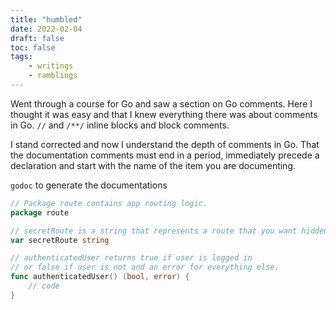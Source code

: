 ```yaml
---
title: "humbled"
date: 2022-02-04
draft: false
toc: false
tags:
    - writings
    - ramblings
---
```


Went through a course for Go and saw a section on Go comments. Here I thought it was easy and that I knew everything there was about comments in Go. `//` and `/**/` inline blocks and block comments.  

I stand corrected and now I understand the depth of comments in Go.
That the documentation comments must end in a period, immediately precede a declaration and start with the name of the item you are documenting.

`godoc` to generate the documentations

```go
// Package route contains app routing logic.
package route

// secretRoute is a string that represents a route that you want hidden.
var secretRoute string

// authenticatedUser returns true if user is logged in
// or false if user is not and an error for everything else.
func authenticatedUser() (bool, error) {
    // code
}
```

